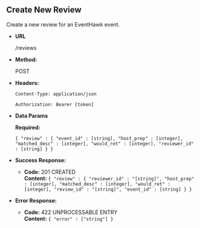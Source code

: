 **Create New Review**
----
  Create a new review for an EventHawk event.

* **URL**

  /reviews

* **Method:**
  
  POST

* **Headers:**

  `Content-Type: application/json`

  `Authorization: Bearer [token]`

* **Data Params**

   **Required:**
 
   `{ "review" : { "event_id" : [string], "host_prep" : [integer], "matched_desc" : [integer], "would_ret" : [integer], "reviewer_id" : [string] } }`

* **Success Response:**

  * **Code:** 201 CREATED <br />
    **Content:** `{ "review" : { "reviewer_id" : "[string]", "host_prep" : [integer], "matched_desc" : [integer], "would_ret" : [integer], "review_id" : "[string]", "event_id" : [string] } }`
 
* **Error Response:**

  * **Code:** 422 UNPROCESSABLE ENTRY <br />
    **Content:** `{ "error" : ["string"] }`
